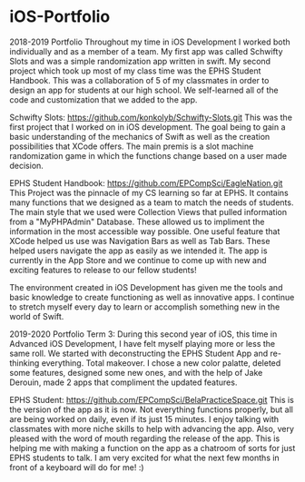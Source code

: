 # iOS-Portfolio
2018-2019 Portfolio
Throughout my time in iOS Development I worked both individually and as a member of a team. My first app was called Schwifty Slots and was a simple randomization app written in swift. My second project which took up most of my class time was the EPHS Student Handbook. This was a collaboration of 5 of my classmates in order to design an app for students at our high school. We self-learned all of the code and customization that we added to the app.

Schwifty Slots: https://github.com/konkolyb/Schwifty-Slots.git
  This was the first project that I worked on in iOS development. The goal being to gain a basic understanding of the mechanics of Swift as well as the creation possibilities that XCode offers. The main premis is a slot machine randomization game in which the functions change based on a user made decision. 

EPHS Student Handbook: https://github.com/EPCompSci/EagleNation.git
  This Project was the pinnacle of my CS learning so far at EPHS. It contains many functions that we designed as a team to match the needs of students. The main style that we used were Collection Views that pulled information from a "MyPHPAdmin" Database. These allowed us to impliment the information in the most accessible way possible. One useful feature that XCode helped us use was Navigation Bars as well as Tab Bars. These helped users navigate the app as easily as we intended it. The app is currently in the App Store and we continue to come up with new and exciting features to release to our fellow students!
  
  The environment created in iOS Development has given me the tools and basic knowledge to create functioning as well as innovative apps. I continue to stretch myself every day to learn or accomplish something new in the world of Swift.
  
  
  
2019-2020 Portfolio
Term 3:
During this second year of iOS, this time in Advanced iOS Development, I have felt myself playing more or less the same roll. We started with deconstructing the EPHS Student App and re-thinking everything. Total makeover. I chose a new color palatte, deleted some features, designed some new ones, and with the help of Jake Derouin, made 2 apps that compliment the updated features. 

EPHS Student: https://github.com/EPCompSci/BelaPracticeSpace.git
  This is the version of the app as it is now. Not everything functions properly, but all are being worked on daily, even if its just 15 minutes. I enjoy talking with classmates with more niche skills to help with advancing the app. Also, very pleased with the word of mouth regarding the release of the app. This is helping me with making a function on the app as a chatroom of sorts for just EPHS students to talk. I am very excited for what the next few months in front of a keyboard will do for me! :)

